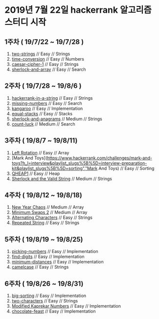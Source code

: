# 2019년 7월 22일 hackerrank 알고리즘 스터디 시작

## 1주차 ( 19/7/22 ~ 19/7/28 )
1. [two-strings](https://www.hackerrank.com/challenges/two-strings/problem) // Easy // Strings
2. [time-conversion](https://www.hackerrank.com/challenges/time-conversion/problem) // Easy // Numbers
3. [caesar-cipher-1](https://www.hackerrank.com/challenges/caesar-cipher-1/problem) // Easy // Strings
4. [sherlock-and-array](https://www.hackerrank.com/challenges/sherlock-and-array/problem) // Easy // Search

## 2주차 ( 19/7/28 ~ 19/8/6 )
1. [hackerrank-in-a-string](https://www.hackerrank.com/challenges/hackerrank-in-a-string) // Easy // Strings
2. [missing-numbers](https://www.hackerrank.com/challenges/missing-numbers/problem) // Easy // Search
3. [kangaroo](https://www.hackerrank.com/challenges/kangaroo/problem) // Easy // Implementation
4. [equal-stacks](https://www.hackerrank.com/challenges/equal-stacks/problem) // Easy // Stacks
5. [sherlock-and-anagrams](https://www.hackerrank.com/challenges/sherlock-and-anagrams/problem) // Medium // Strings
6. [count-luck](https://www.hackerrank.com/challenges/count-luck) // Medium // Search

## 3주차 ( 19/8/7 ~ 19/8/11)
1. [Left Rotation](https://www.hackerrank.com/challenges/ctci-array-left-rotation/problem?h_l=interview&playlist_slugs%5B%5D=interview-preparation-kit&playlist_slugs%5B%5D=arrays) // Easy // Array
2. [Mark And Toys](https://www.hackerrank.com/challenges/mark-and-toys?h_l=interview&playlist_slugs%5B%5D=interview-preparation-kit&playlist_slugs%5B%5D=sorting","Mark And Toys) // Easy // Sorting
3. [QHEAP1](https://www.hackerrank.com/challenges/qheap1/problem) // Easy // Heap
4. [Sherlock and the Valid String](https://www.hackerrank.com/challenges/sherlock-and-valid-string/problem?h_l=interview&playlist_slugs%5B%5D=interview-preparation-kit&playlist_slugs%5B%5D=strings) // Medium // Strings

## 4주차 ( 19/8/12 ~ 19/8/18)
1. [New Year Chaos](https://www.hackerrank.com/challenges/new-year-chaos/problem?h_l=interview&playlist_slugs%5B%5D=interview-preparation-kit&playlist_slugs%5B%5D=arrays) // Medium // Array
2. [Minimum Swaps 2](https://www.hackerrank.com/challenges/minimum-swaps-2/problem?h_l=interview&playlist_slugs%5B%5D=interview-preparation-kit&playlist_slugs%5B%5D=arrays) // Medium // Array
3. [Alternating Characters](https://www.hackerrank.com/challenges/alternating-characters/problem?h_l=interview&playlist_slugs%5B%5D=interview-preparation-kit&playlist_slugs%5B%5D=strings) // Easy // Strings
4. [Repeated String](https://www.hackerrank.com/challenges/repeated-string/problem?h_l=interview&playlist_slugs%5B%5D=interview-preparation-kit&playlist_slugs%5B%5D=warmup) // Easy // Strings

## 5주차 ( 19/8/19 ~ 19/8/25)
1. [picking-numbers](https://www.hackerrank.com/challenges/picking-numbers/problem) // Easy // Implementation
2. [find-digits](https://www.hackerrank.com/challenges/find-digits/problem) // Easy // Implementation
3. [minimum-distances](https://www.hackerrank.com/challenges/minimum-distances/problem) // Easy // Implementation
4. [camelcase](https://www.hackerrank.com/challenges/camelcase/problem) // Easy // Strings

## 6주차 ( 19/8/26 ~ 19/8/31)
1. [big-sorting](https://www.hackerrank.com/challenges/kaprekar-numbers/problem) // Easy // Implementation
2. [two-characters](https://www.hackerrank.com/challenges/two-characters/problem) // Easy // Strings
3. [Modified Kaprekar Numbers](https://www.hackerrank.com/challenges/kaprekar-numbers/problem) // Easy // Implementation
4. [chocolate-feast](https://www.hackerrank.com/challenges/chocolate-feast/problem) // Easy // Implementation